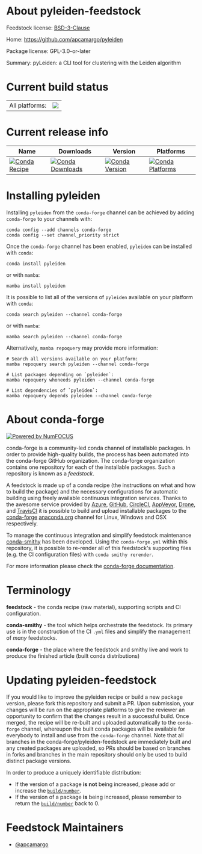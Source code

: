 About pyleiden-feedstock
========================

Feedstock license: [BSD-3-Clause](https://github.com/conda-forge/pyleiden-feedstock/blob/main/LICENSE.txt)

Home: https://github.com/apcamargo/pyleiden

Package license: GPL-3.0-or-later

Summary: pyLeiden: a CLI tool for clustering with the Leiden algorithm

Current build status
====================


<table><tr><td>All platforms:</td>
    <td>
      <a href="https://dev.azure.com/conda-forge/feedstock-builds/_build/latest?definitionId=19241&branchName=main">
        <img src="https://dev.azure.com/conda-forge/feedstock-builds/_apis/build/status/pyleiden-feedstock?branchName=main">
      </a>
    </td>
  </tr>
</table>

Current release info
====================

| Name | Downloads | Version | Platforms |
| --- | --- | --- | --- |
| [![Conda Recipe](https://img.shields.io/badge/recipe-pyleiden-green.svg)](https://anaconda.org/conda-forge/pyleiden) | [![Conda Downloads](https://img.shields.io/conda/dn/conda-forge/pyleiden.svg)](https://anaconda.org/conda-forge/pyleiden) | [![Conda Version](https://img.shields.io/conda/vn/conda-forge/pyleiden.svg)](https://anaconda.org/conda-forge/pyleiden) | [![Conda Platforms](https://img.shields.io/conda/pn/conda-forge/pyleiden.svg)](https://anaconda.org/conda-forge/pyleiden) |

Installing pyleiden
===================

Installing `pyleiden` from the `conda-forge` channel can be achieved by adding `conda-forge` to your channels with:

```
conda config --add channels conda-forge
conda config --set channel_priority strict
```

Once the `conda-forge` channel has been enabled, `pyleiden` can be installed with `conda`:

```
conda install pyleiden
```

or with `mamba`:

```
mamba install pyleiden
```

It is possible to list all of the versions of `pyleiden` available on your platform with `conda`:

```
conda search pyleiden --channel conda-forge
```

or with `mamba`:

```
mamba search pyleiden --channel conda-forge
```

Alternatively, `mamba repoquery` may provide more information:

```
# Search all versions available on your platform:
mamba repoquery search pyleiden --channel conda-forge

# List packages depending on `pyleiden`:
mamba repoquery whoneeds pyleiden --channel conda-forge

# List dependencies of `pyleiden`:
mamba repoquery depends pyleiden --channel conda-forge
```


About conda-forge
=================

[![Powered by
NumFOCUS](https://img.shields.io/badge/powered%20by-NumFOCUS-orange.svg?style=flat&colorA=E1523D&colorB=007D8A)](https://numfocus.org)

conda-forge is a community-led conda channel of installable packages.
In order to provide high-quality builds, the process has been automated into the
conda-forge GitHub organization. The conda-forge organization contains one repository
for each of the installable packages. Such a repository is known as a *feedstock*.

A feedstock is made up of a conda recipe (the instructions on what and how to build
the package) and the necessary configurations for automatic building using freely
available continuous integration services. Thanks to the awesome service provided by
[Azure](https://azure.microsoft.com/en-us/services/devops/), [GitHub](https://github.com/),
[CircleCI](https://circleci.com/), [AppVeyor](https://www.appveyor.com/),
[Drone](https://cloud.drone.io/welcome), and [TravisCI](https://travis-ci.com/)
it is possible to build and upload installable packages to the
[conda-forge](https://anaconda.org/conda-forge) [anaconda.org](https://anaconda.org/)
channel for Linux, Windows and OSX respectively.

To manage the continuous integration and simplify feedstock maintenance
[conda-smithy](https://github.com/conda-forge/conda-smithy) has been developed.
Using the ``conda-forge.yml`` within this repository, it is possible to re-render all of
this feedstock's supporting files (e.g. the CI configuration files) with ``conda smithy rerender``.

For more information please check the [conda-forge documentation](https://conda-forge.org/docs/).

Terminology
===========

**feedstock** - the conda recipe (raw material), supporting scripts and CI configuration.

**conda-smithy** - the tool which helps orchestrate the feedstock.
                   Its primary use is in the construction of the CI ``.yml`` files
                   and simplify the management of *many* feedstocks.

**conda-forge** - the place where the feedstock and smithy live and work to
                  produce the finished article (built conda distributions)


Updating pyleiden-feedstock
===========================

If you would like to improve the pyleiden recipe or build a new
package version, please fork this repository and submit a PR. Upon submission,
your changes will be run on the appropriate platforms to give the reviewer an
opportunity to confirm that the changes result in a successful build. Once
merged, the recipe will be re-built and uploaded automatically to the
`conda-forge` channel, whereupon the built conda packages will be available for
everybody to install and use from the `conda-forge` channel.
Note that all branches in the conda-forge/pyleiden-feedstock are
immediately built and any created packages are uploaded, so PRs should be based
on branches in forks and branches in the main repository should only be used to
build distinct package versions.

In order to produce a uniquely identifiable distribution:
 * If the version of a package **is not** being increased, please add or increase
   the [``build/number``](https://docs.conda.io/projects/conda-build/en/latest/resources/define-metadata.html#build-number-and-string).
 * If the version of a package **is** being increased, please remember to return
   the [``build/number``](https://docs.conda.io/projects/conda-build/en/latest/resources/define-metadata.html#build-number-and-string)
   back to 0.

Feedstock Maintainers
=====================

* [@apcamargo](https://github.com/apcamargo/)

